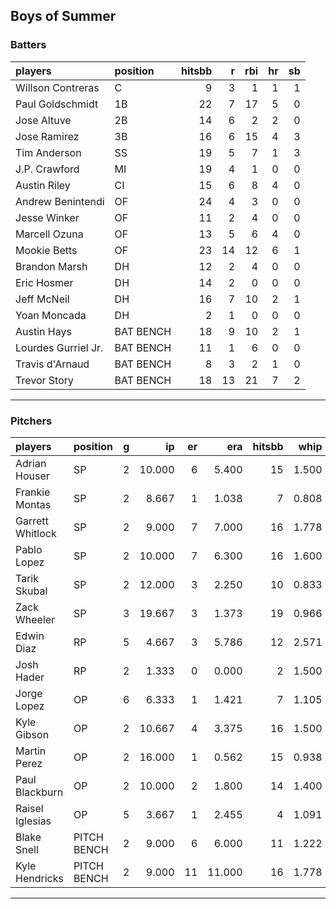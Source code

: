 ## Boys of Summer

### Batters

 
|players             |position  | hitsbb|  r| rbi| hr| sb| 
|:-------------------|:---------|------:|--:|---:|--:|--:| 
|Willson Contreras   |C         |      9|  3|   1|  1|  1| 
|Paul Goldschmidt    |1B        |     22|  7|  17|  5|  0| 
|Jose Altuve         |2B        |     14|  6|   2|  2|  0| 
|Jose Ramirez        |3B        |     16|  6|  15|  4|  3| 
|Tim Anderson        |SS        |     19|  5|   7|  1|  3| 
|J.P. Crawford       |MI        |     19|  4|   1|  0|  0| 
|Austin Riley        |CI        |     15|  6|   8|  4|  0| 
|Andrew Benintendi   |OF        |     24|  4|   3|  0|  0| 
|Jesse Winker        |OF        |     11|  2|   4|  0|  0| 
|Marcell Ozuna       |OF        |     13|  5|   6|  4|  0| 
|Mookie Betts        |OF        |     23| 14|  12|  6|  1| 
|Brandon Marsh       |DH        |     12|  2|   4|  0|  0| 
|Eric Hosmer         |DH        |     14|  2|   0|  0|  0| 
|Jeff McNeil         |DH        |     16|  7|  10|  2|  1| 
|Yoan Moncada        |DH        |      2|  1|   0|  0|  0| 
|Austin Hays         |BAT BENCH |     18|  9|  10|  2|  1| 
|Lourdes Gurriel Jr. |BAT BENCH |     11|  1|   6|  0|  0| 
|Travis d'Arnaud     |BAT BENCH |      8|  3|   2|  1|  0| 
|Trevor Story        |BAT BENCH |     18| 13|  21|  7|  2| 


* * *

### Pitchers

 
|players          |position    |  g|     ip| er|    era| hitsbb|  whip| so|  w| sv| 
|:----------------|:-----------|--:|------:|--:|------:|------:|-----:|--:|--:|--:| 
|Adrian Houser    |SP          |  2| 10.000|  6|  5.400|     15| 1.500|  5|  0|  0| 
|Frankie Montas   |SP          |  2|  8.667|  1|  1.038|      7| 0.808| 13|  0|  0| 
|Garrett Whitlock |SP          |  2|  9.000|  7|  7.000|     16| 1.778|  7|  0|  0| 
|Pablo Lopez      |SP          |  2| 10.000|  7|  6.300|     16| 1.600| 10|  0|  0| 
|Tarik Skubal     |SP          |  2| 12.000|  3|  2.250|     10| 0.833| 10|  0|  0| 
|Zack Wheeler     |SP          |  3| 19.667|  3|  1.373|     19| 0.966| 26|  2|  0| 
|Edwin Diaz       |RP          |  5|  4.667|  3|  5.786|     12| 2.571|  8|  1|  2| 
|Josh Hader       |RP          |  2|  1.333|  0|  0.000|      2| 1.500|  1|  0|  2| 
|Jorge Lopez      |OP          |  6|  6.333|  1|  1.421|      7| 1.105|  5|  0|  2| 
|Kyle Gibson      |OP          |  2| 10.667|  4|  3.375|     16| 1.500| 15|  0|  0| 
|Martin Perez     |OP          |  2| 16.000|  1|  0.562|     15| 0.938| 11|  1|  0| 
|Paul Blackburn   |OP          |  2| 10.000|  2|  1.800|     14| 1.400|  7|  1|  0| 
|Raisel Iglesias  |OP          |  5|  3.667|  1|  2.455|      4| 1.091|  8|  0|  3| 
|Blake Snell      |PITCH BENCH |  2|  9.000|  6|  6.000|     11| 1.222| 12|  0|  0| 
|Kyle Hendricks   |PITCH BENCH |  2|  9.000| 11| 11.000|     16| 1.778|  4|  0|  0| 


* * *


